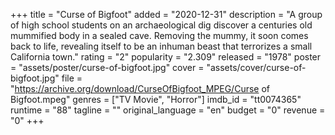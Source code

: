 +++
title = "Curse of Bigfoot"
added = "2020-12-31"
description = "A group of high school students on an archaeological dig discover a centuries old mummified body in a sealed cave. Removing the mummy, it soon comes back to life, revealing itself to be an inhuman beast that terrorizes a small California town."
rating = "2"
popularity = "2.309"
released = "1978"
poster = "assets/poster/curse-of-bigfoot.jpg"
cover = "assets/cover/curse-of-bigfoot.jpg"
file = "https://archive.org/download/CurseOfBigfoot_MPEG/Curse of Bigfoot.mpeg"
genres = ["TV Movie", "Horror"]
imdb_id = "tt0074365"
runtime = "88"
tagline = ""
original_language = "en"
budget = "0"
revenue = "0"
+++